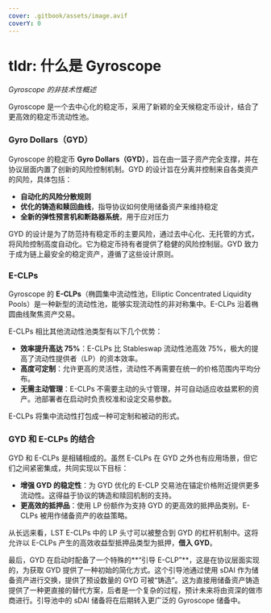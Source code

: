 ```yaml
---
cover: .gitbook/assets/image.avif
coverY: 0
---
```


# tldr: 什么是 Gyroscope

_Gyroscope 的非技术性概述_

Gyroscope 是一个去中心化的稳定币，采用了新颖的全天候稳定币设计，结合了更高效的稳定币流动性池。

### Gyro Dollars（GYD）

Gyroscope 的稳定币 **Gyro Dollars（GYD）**，旨在由一篮子资产完全支撑，并在协议层面内置了创新的风险控制机制。GYD 的设计旨在分离并控制来自各类资产的风险，具体包括：

* **自动化的风险分散规则**
* **优化的铸造和赎回曲线**，指导协议如何使用储备资产来维持稳定
* **全新的弹性预言机和断路器系统**，用于应对压力

GYD 的设计是为了防范持有稳定币的主要风险，通过去中心化、无托管的方式，将风险控制高度自动化。它为稳定币持有者提供了稳健的风险控制层。GYD 致力于成为链上最安全的稳定资产，遵循了这些设计原则。

### E-CLPs

Gyroscope 的 **E-CLPs**（椭圆集中流动性池，Elliptic Concentrated Liquidity Pools）是一种新型的流动性池，能够实现流动性的非对称集中。E-CLPs 沿着椭圆曲线聚焦资产交易。

E-CLPs 相比其他流动性池类型有以下几个优势：

* **效率提升高达 75%**：E-CLPs 比 Stableswap 流动性池高效 75%，极大的提高了流动性提供者（LP）的资本效率。
* **高度可定制**：允许更高的灵活性，流动性不再需要在统一的价格范围内平均分布。
* **无需主动管理**：E-CLPs 不需要主动的头寸管理，并可自动适应收益累积的资产。池部署者在启动时负责校准和设定交易参数。

E-CLPs 将集中流动性打包成一种可定制和被动的形式。

### GYD 和 E-CLPs 的结合

GYD 和 E-CLPs 是相辅相成的。虽然 E-CLPs 在 GYD 之外也有应用场景，但它们之间紧密集成，共同实现以下目标：

* **增强 GYD 的稳定性**：为 GYD 优化的 E-CLP 交易池在锚定价格附近提供更多流动性。这得益于协议的铸造和赎回机制的支持。
* **更高效的抵押品**：使用 LP 份额作为支持 GYD 的更高效的抵押品类别。E-CLPs 被用作储备资产的收益策略。

从长远来看，LST E-CLPs 中的 LP 头寸可以被整合到 GYD 的杠杆机制中。这将允许以 E-CLPs 产生的高效收益型抵押品类型为抵押，**借入 GYD**。

最后，GYD 在启动时配备了一个特殊的\*\*“引导 E-CLP”\*\*，这是在协议层面实现的，为获取 GYD 提供了一种初始的简化方式。这个引导池通过使用 sDAI 作为储备资产进行交换，提供了预设数量的 GYD 可被“铸造”。这为直接用储备资产铸造提供了一种更直接的替代方案，后者是一个复杂的过程，预计未来将由资深的做市商进行。引导池中的 sDAI 储备将在后期转入更广泛的 Gyroscope 储备中。
